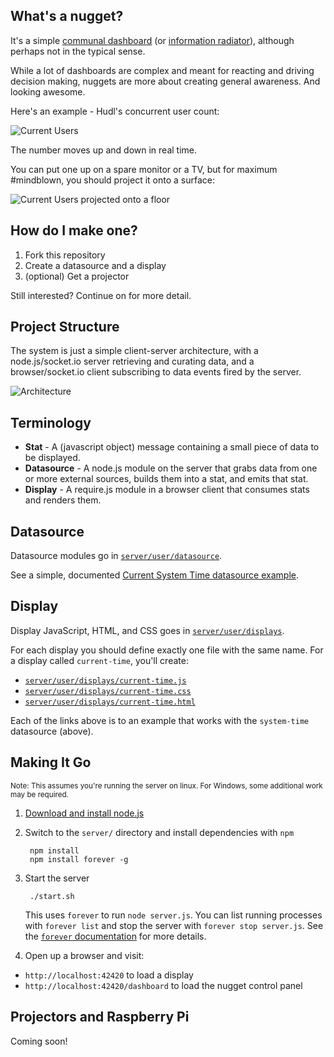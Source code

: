 What's a nugget?
---

It's a simple [communal dashboard](http://martinfowler.com/bliki/CommunalDashboard.html) (or [information radiator](http://alistair.cockburn.us/Information+radiator)), although perhaps not in the typical sense.

While a lot of dashboards are complex and meant for reacting and driving decision making, nuggets are more about creating general awareness. And looking awesome.

Here's an example - Hudl's concurrent user count:

![Current Users](http://i.imgur.com/NEIJCSS.png "Concurrent Users")

The number moves up and down in real time.

You can put one up on a spare monitor or a TV, but for maximum #mindblown, you should project it onto a surface:

![Current Users projected onto a floor](http://i.imgur.com/vwylvFn.jpg "Concurrent Users")

How do I make one?
---

1. Fork this repository
2. Create a datasource and a display
3. (optional) Get a projector

Still interested? Continue on for more detail.

Project Structure
---

The system is just a simple client-server architecture, with a node.js/socket.io server retrieving and curating data, and a browser/socket.io client subscribing to data events fired by the server.

![Architecture](http://i.imgur.com/h1RoOJC.png "Architecture")

Terminology
---

- **Stat** - A (javascript object) message containing a small piece of data to be displayed.
- **Datasource** - A node.js module on the server that grabs data from one or more external sources, builds them into a stat, and emits that stat.
- **Display** - A require.js module in a browser client that consumes stats and renders them.

Datasource
---

Datasource modules go in [`server/user/datasource`](https://github.com/hudl/nugget/tree/master/server/user/datasources).

See a simple, documented [Current System Time datasource example](https://github.com/hudl/nugget/blob/master/server/user/datasources/current-time.js).

Display
---

Display JavaScript, HTML, and CSS goes in [`server/user/displays`](https://github.com/hudl/nugget/tree/master/server/user/displays).

For each display you should define exactly one file with the same name. For a display called `current-time`, you'll create:

- [`server/user/displays/current-time.js`](https://github.com/hudl/nugget/blob/master/server/user/displays/current-time.js)
- [`server/user/displays/current-time.css`](https://github.com/hudl/nugget/blob/master/server/user/displays/current-time.css)
- [`server/user/displays/current-time.html`](https://github.com/hudl/nugget/blob/master/server/user/displays/current-time.html)

Each of the links above is to an example that works with the `system-time` datasource (above).

Making It Go
---

<sub>Note: This assumes you're running the server on linux. For Windows, some additional work may be required.</sub>

1. [Download and install node.js](http://nodejs.org/download/)
2. Switch to the `server/` directory and install dependencies with `npm`

        npm install
        npm install forever -g

3. Start the server

        ./start.sh
        
    This uses `forever` to run `node server.js`. You can list running processes with `forever list` and stop the server with `forever stop server.js`. See the [`forever` documentation](https://github.com/nodejitsu/forever) for more details.

4. Open up a browser and visit:

  - `http://localhost:42420` to load a display
  - `http://localhost:42420/dashboard` to load the nugget control panel

Projectors and Raspberry Pi
---

Coming soon!
